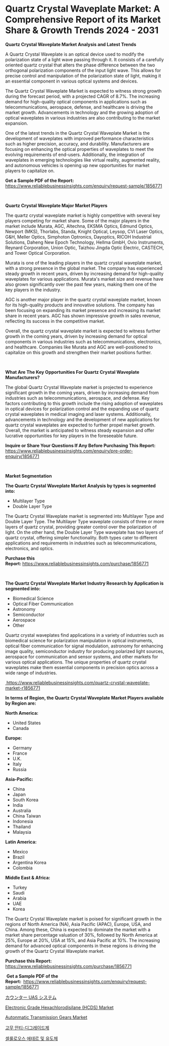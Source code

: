 <p><h1>Quartz Crystal Waveplate Market: A Comprehensive Report of its Market Share & Growth Trends 2024 - 2031</h1></p><p><strong>Quartz Crystal Waveplate Market Analysis and Latest Trends</strong></p>
<p><p>A Quartz Crystal Waveplate is an optical device used to modify the polarization state of a light wave passing through it. It consists of a carefully oriented quartz crystal that alters the phase difference between the two orthogonal polarization components of the input light wave. This allows for precise control and manipulation of the polarization state of light, making it an essential component in various optical systems and devices.</p><p>The Quartz Crystal Waveplate Market is expected to witness strong growth during the forecast period, with a projected CAGR of 8.7%. The increasing demand for high-quality optical components in applications such as telecommunications, aerospace, defense, and healthcare is driving the market growth. Advancements in technology and the growing adoption of optical waveplates in various industries are also contributing to the market expansion.</p><p>One of the latest trends in the Quartz Crystal Waveplate Market is the development of waveplates with improved performance characteristics such as higher precision, accuracy, and durability. Manufacturers are focusing on enhancing the optical properties of waveplates to meet the evolving requirements of end-users. Additionally, the integration of waveplates in emerging technologies like virtual reality, augmented reality, and autonomous vehicles is opening up new opportunities for market players to capitalize on.</p></p>
<p><strong>Get a Sample PDF of the Report:&nbsp;</strong> <a href="https://www.reliablebusinessinsights.com/enquiry/request-sample/1856771">https://www.reliablebusinessinsights.com/enquiry/request-sample/1856771</a></p>
<p>&nbsp;</p>
<p><strong>Quartz Crystal Waveplate Major Market Players</strong></p>
<p><p>The quartz crystal waveplate market is highly competitive with several key players competing for market share. Some of the major players in the market include Murata, AGC, Altechna, EKSMA Optics, Edmund Optics, Newport (MKS), Thorlabs, Standa, Knight Optical, Leysop, CVI Laser Optics, G&H, Meller Optics, Simphoton Optronics, Dayoptics, RICOH Industrial Solutions, Daheng New Epoch Technology, Hellma GmbH, Ovio Instruments, Reynard Corporation, Union Optic, Taizhou Jingda Optic Electric, CASTECH, and Tower Optical Corporation.</p><p>Murata is one of the leading players in the quartz crystal waveplate market, with a strong presence in the global market. The company has experienced steady growth in recent years, driven by increasing demand for high-quality waveplates for various applications. Murata's market size and revenue have also grown significantly over the past few years, making them one of the key players in the industry.</p><p>AGC is another major player in the quartz crystal waveplate market, known for its high-quality products and innovative solutions. The company has been focusing on expanding its market presence and increasing its market share in recent years. AGC has shown impressive growth in sales revenue, reflecting its success in the competitive market.</p><p>Overall, the quartz crystal waveplate market is expected to witness further growth in the coming years, driven by increasing demand for optical components in various industries such as telecommunications, electronics, and healthcare. Companies like Murata and AGC are well-positioned to capitalize on this growth and strengthen their market positions further.</p></p>
<p>&nbsp;</p>
<p><strong>What Are The Key Opportunities For Quartz Crystal Waveplate Manufacturers?</strong></p>
<p><p>The global Quartz Crystal Waveplate market is projected to experience significant growth in the coming years, driven by increasing demand from industries such as telecommunications, aerospace, and defense. Key factors contributing to this growth include the rising adoption of waveplates in optical devices for polarization control and the expanding use of quartz crystal waveplates in medical imaging and laser systems. Additionally, advancements in technology and the development of new applications for quartz crystal waveplates are expected to further propel market growth. Overall, the market is anticipated to witness steady expansion and offer lucrative opportunities for key players in the foreseeable future.</p></p>
<p><strong>Inquire or Share Your Questions If Any Before Purchasing This Report:</strong> <a href="https://www.reliablebusinessinsights.com/enquiry/pre-order-enquiry/1856771">https://www.reliablebusinessinsights.com/enquiry/pre-order-enquiry/1856771</a></p>
<p>&nbsp;</p>
<p><strong>Market Segmentation</strong></p>
<p><strong>The Quartz Crystal Waveplate Market Analysis by types is segmented into:</strong></p>
<p><ul><li>Multilayer Type</li><li>Double Layer Type</li></ul></p>
<p><p>The Quartz Crystal Waveplate market is segmented into Multilayer Type and Double Layer Type. The Multilayer Type waveplate consists of three or more layers of quartz crystal, providing greater control over the polarization of light. On the other hand, the Double Layer Type waveplate has two layers of quartz crystal, offering simpler functionality. Both types cater to different applications and requirements in industries such as telecommunications, electronics, and optics.</p></p>
<p><strong>Purchase this Report:&nbsp;</strong><a href="https://www.reliablebusinessinsights.com/purchase/1856771">https://www.reliablebusinessinsights.com/purchase/1856771</a></p>
<p>&nbsp;</p>
<p><strong>The Quartz Crystal Waveplate Market Industry Research by Application is segmented into:</strong></p>
<p><ul><li>Biomedical Science</li><li>Optical Fiber Communication</li><li>Astronomy</li><li>Semiconductor</li><li>Aerospace</li><li>Other</li></ul></p>
<p><p>Quartz crystal waveplates find applications in a variety of industries such as biomedical science for polarization manipulation in optical instruments, optical fiber communication for signal modulation, astronomy for enhancing image quality, semiconductor industry for producing polarized light sources, aerospace for communication and sensor systems, and other markets for various optical applications. The unique properties of quartz crystal waveplates make them essential components in precision optics across a wide range of industries.</p></p>
<p><a href="https://www.reliablebusinessinsights.com/quartz-crystal-waveplate-market-r1856771">&nbsp;https://www.reliablebusinessinsights.com/quartz-crystal-waveplate-market-r1856771</a></p>
<p><strong>In terms of Region, the Quartz Crystal Waveplate Market Players available by Region are:</strong></p>
<p>
    <p> <strong> North America: </strong>
        <ul>
            <li>United States</li>
            <li>Canada</li>
        </ul>
        </p> 
    <p> <strong> Europe: </strong>
        <ul>
            <li>Germany</li>
            <li>France</li>
            <li>U.K.</li>
            <li>Italy</li>
            <li>Russia</li>
        </ul>
        </p> 
    <p> <strong> Asia-Pacific: </strong>
        <ul>
            <li>China</li>
            <li>Japan</li>
            <li>South Korea</li>
            <li>India</li>
            <li>Australia</li>
            <li>China Taiwan</li>
            <li>Indonesia</li>
            <li>Thailand</li>
            <li>Malaysia</li>
        </ul>
        </p> 
    <p> <strong> Latin America: </strong>
        <ul>
            <li>Mexico</li>
            <li>Brazil</li>
            <li>Argentina Korea</li>
            <li>Colombia</li>
        </ul>
        </p> 
    <p> <strong> Middle East & Africa: </strong>
        <ul>
            <li>Turkey</li>
            <li>Saudi</li>
            <li>Arabia</li>
            <li>UAE</li>
            <li>Korea</li>
        </ul>
    </p>
    </p>
<p><p>The Quartz Crystal Waveplate market is poised for significant growth in the regions of North America (NA), Asia Pacific (APAC), Europe, USA, and China. Among these, China is expected to dominate the market with a market share percentage valuation of 30%, followed by North America at 25%, Europe at 20%, USA at 15%, and Asia Pacific at 10%. The increasing demand for advanced optical components in these regions is driving the growth of the Quartz Crystal Waveplate market.</p></p>
<p><strong>Purchase this Report: </strong><a href="https://www.reliablebusinessinsights.com/purchase/1856771">https://www.reliablebusinessinsights.com/purchase/1856771</a></p>
<p>&nbsp;<strong>Get a Sample PDF of the Report:&nbsp;&nbsp;</strong><a href="https://www.reliablebusinessinsights.com/enquiry/request-sample/1856771">https://www.reliablebusinessinsights.com/enquiry/request-sample/1856771</a></p>
<p><strong></strong></p>
<p><p><a href="https://github.com/tanyaali3/Market-Research-Report-List-1/blob/main/7385275123514.md">カウンター UAS システム</a></p><p><a href="https://github.com/ashepherd82/Market-Research-Report-List-4/blob/main/electronic-grade-hexachlorodisilane-hcds-market.md">Electronic Grade Hexachlorodisilane (HCDS) Market</a></p><p><a href="https://github.com/LiamDavis60/Market-Research-Report-List-1/blob/main/autonmatic-transmission-gears-market.md">Autonmatic Transmission Gears Market</a></p><p><a href="https://github.com/njolsky1/Market-Research-Report-List-1/blob/main/6073519108740.md">고무 안티-디그레이드제</a></p><p><a href="https://github.com/tasfiyaj85/Market-Research-Report-List-1/blob/main/6260850108741.md">셀룰로오스 에테르 및 유도체</a></p></p>
